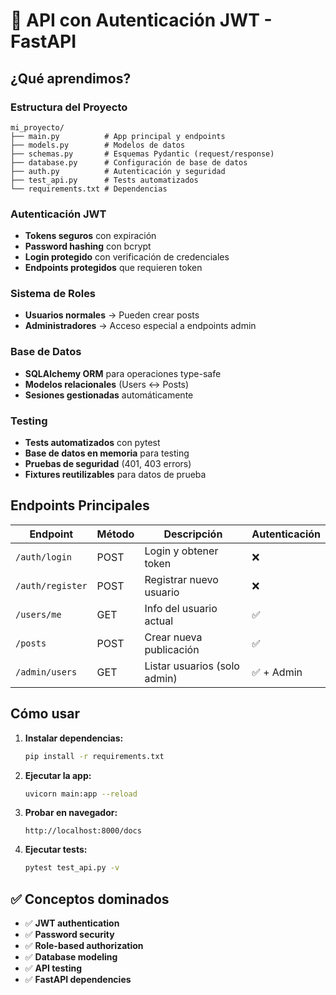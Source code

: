 # 🔐 API con Autenticación JWT - FastAPI

## ¿Qué aprendimos?

### **Estructura del Proyecto**
```
mi_proyecto/
├── main.py          # App principal y endpoints
├── models.py        # Modelos de datos
├── schemas.py       # Esquemas Pydantic (request/response)
├── database.py      # Configuración de base de datos
├── auth.py          # Autenticación y seguridad
├── test_api.py      # Tests automatizados
└── requirements.txt # Dependencias
```

### **Autenticación JWT**
- **Tokens seguros** con expiración
- **Password hashing** con bcrypt
- **Login protegido** con verificación de credenciales
- **Endpoints protegidos** que requieren token

### **Sistema de Roles**
- **Usuarios normales** → Pueden crear posts
- **Administradores** → Acceso especial a endpoints admin

### **Base de Datos**
- **SQLAlchemy ORM** para operaciones type-safe
- **Modelos relacionales** (Users ↔ Posts)
- **Sesiones gestionadas** automáticamente

### **Testing**
- **Tests automatizados** con pytest
- **Base de datos en memoria** para testing
- **Pruebas de seguridad** (401, 403 errors)
- **Fixtures reutilizables** para datos de prueba

## **Endpoints Principales**

| Endpoint | Método | Descripción | Autenticación |
|----------|--------|-------------|---------------|
| `/auth/login` | POST | Login y obtener token | ❌ |
| `/auth/register` | POST | Registrar nuevo usuario | ❌ |
| `/users/me` | GET | Info del usuario actual | ✅ |
| `/posts` | POST | Crear nueva publicación | ✅ |
| `/admin/users` | GET | Listar usuarios (solo admin) | ✅ + Admin |

## **Cómo usar**

1. **Instalar dependencias:**
   ```bash
   pip install -r requirements.txt
   ```

2. **Ejecutar la app:**
   ```bash
   uvicorn main:app --reload
   ```

3. **Probar en navegador:**
   ```
   http://localhost:8000/docs
   ```

4. **Ejecutar tests:**
   ```bash
   pytest test_api.py -v
   ```

## ✅ **Conceptos dominados**

- ✅ **JWT authentication**
- ✅ **Password security** 
- ✅ **Role-based authorization**
- ✅ **Database modeling**
- ✅ **API testing**
- ✅ **FastAPI dependencies**
